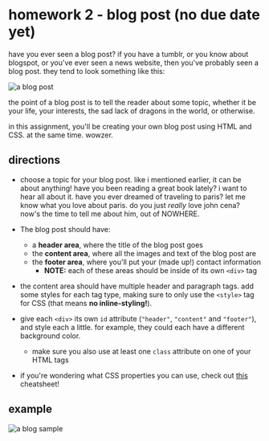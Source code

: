 # homework 2 - blog post (no due date yet)

have you ever seen a blog post? if you have a tumblr, or you know about blogspot, or you've ever seen a news website, then you've probably seen a blog post. they tend to look something like this:

![a blog post](https://www.contentcustoms.com/images/samples/Blog-Post-Sample-6.jpg)

the point of a blog post is to tell the reader about some topic, whether it be your life, your interests, the sad lack of dragons in the world, or otherwise.

in this assignment, you'll be creating your own blog post using HTML and CSS. at the same time. wowzer.

## directions
* choose a topic for your blog post. like i mentioned earlier, it can be about anything! have you been reading a great book lately? i want to hear all about it. have you ever dreamed of traveling to paris? let me know what you love about paris. do you just *really* love john cena? now's the time to tell me about him, out of NOWHERE.

* The blog post should have:
  * a **header area**, where the title of the blog post goes
  * the **content area**, where all the images and text of the blog post are
  * the **footer area**, where you'll put your (made up!) contact information
    * **NOTE:** each of these areas should be inside of its own `<div>` tag


* the content area should have multiple header and paragraph tags. add some styles for each tag type, making sure to only use the `<style>` tag for CSS (that means **no inline-styling!**).

* give each `<div>` its own `id` attribute (`"header"`, `"content"` and `"footer"`), and style each a little. for example, they could each have a different background color.
  * make sure you also use at least one `class` attribute on one of your HTML tags


* if you're wondering what CSS properties you can use, check out [this](https://github.com/AKingDebased/mr-g-coding/blob/master/cheatsheets/css_cheatsheet.md) cheatsheet!



## example

![a blog sample](http://i.imgur.com/L2stI3X.png)
